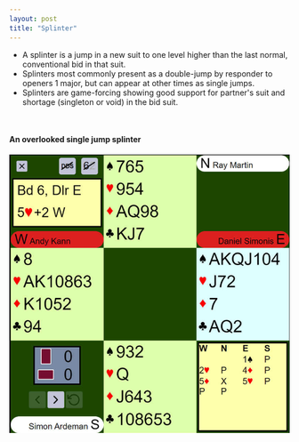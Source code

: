 ```yaml
---
layout: post
title: "Splinter"
---
```


 - A splinter is a jump in a new suit to one level higher than the last normal, conventional bid in that suit.
 - Splinters most commonly present as a double-jump by responder to openers 1 major, but can appear at other times as single jumps.
 - Splinters are game-forcing showing good support for partner's suit and shortage (singleton or void) in the bid suit.

 <br>

#### An overlooked single jump splinter

 <img src="/assets/images/splinter_blunder.jpg" class='image50'>


